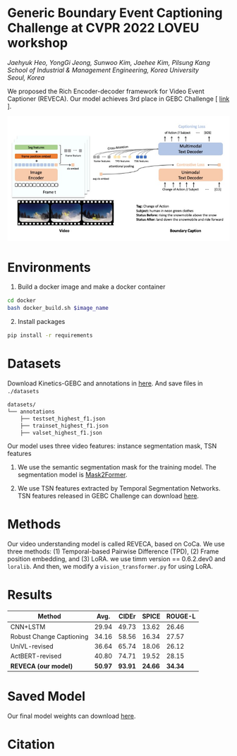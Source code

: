 # Generic Boundary Event Captioning Challenge at CVPR 2022 LOVEU workshop

*Jaehyuk Heo, YongGi Jeong, Sunwoo Kim, Jaehee Kim, Pilsung Kang*  
*School of Industrial & Management Engineering, Korea University*  
*Seoul, Korea*


We proposed the Rich Encoder-decoder framework for Video Event Captioner (REVECA). Our model achieves 3rd place in GEBC Challenge [ [link](https://codalab.lisn.upsaclay.fr/competitions/4157#results) ].

<p align='center'>
    <img width='800' src='https://github.com/TooTouch/REVECA/blob/main/assets/figure1.jpeg'>
</p>

# Environments

1. Build a docker image and make a docker container

```bash
cd docker 
bash docker_build.sh $image_name
```

2. Install packages

```bash
pip install -r requirements
```

# Datasets

Download Kinetics-GEBC and annotations in [here](https://sites.google.com/view/loveucvpr22/home?authuser=0). And save files in `./datasets`

```
datasets/
└── annotations
    ├── testset_highest_f1.json
    ├── trainset_highest_f1.json
    ├── valset_highest_f1.json
```


Our model uses three video features: instance segmentation mask, TSN features

1. We use the semantic segmentation mask for the training model. The segmentation model is [Mask2Former](https://github.com/facebookresearch/Mask2Former).

2. We use TSN features extracted by Temporal Segmentation Networks. TSN features released in GEBC Challenge can download [here](https://drive.google.com/drive/folders/1kOauKJY4MphWJhjYcXcCcdmP-071Fu6D?usp=sharing).


# Methods

Our video understanding model is called REVECA, based on CoCa. We use three methods: (1) Temporal-based Pairwise Difference (TPD), (2) Frame position embedding, and (3) LoRA. we use timm version == 0.6.2.dev0 and `loralib`. And then, we modify a `vision_transformer.py` for using LoRA. 


# Results

Method | Avg. | CIDEr | SPICE | ROUGE-L
---|---|---|---|---
CNN+LSTM | 29.94 | 49.73 | 13.62 | 26.46
Robust Change Captioning | 34.16 | 58.56 | 16.34 | 27.57
UniVL-revised | 36.64 | 65.74 | 18.06 | 26.12
ActBERT-revised | 40.80 | 74.71 | 19.52 | 28.15
**REVECA (our model)** | **50.97** | **93.91** | **24.66** | **34.34**

# Saved Model

Our final model weights can download [here](https://drive.google.com/file/d/1sQZXg5-L6i5l6brCyu5HCsaoRvlVSiuO/view?usp=sharing).


# Citation
